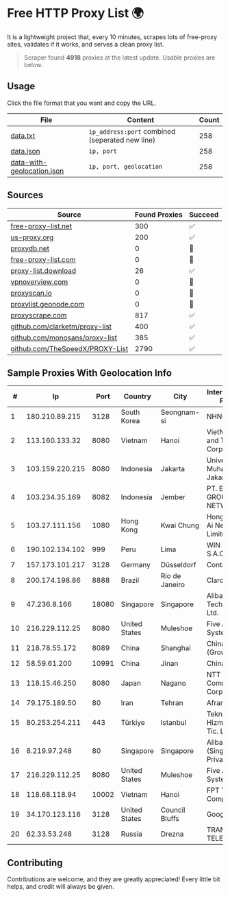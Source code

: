 
# Free HTTP Proxy List 🌍

It is a lightweight project that, every 10 minutes, scrapes lots of free-proxy sites, validates if it works, and serves a clean proxy list.


> Scraper found **4918** proxies at the latest update. Usable proxies are below.

## Usage

Click the file format that you want and copy the URL.


|File|Content|Count|
|----|-------|-----|
|[data.txt](https://raw.githubusercontent.com/themiralay/Proxy-List-World/master/data.txt)|`ip_address:port` combined (seperated new line)|258|
|[data.json](https://raw.githubusercontent.com/themiralay/Proxy-List-World/master/data.json)|`ip, port`|258|
|[data-with-geolocation.json](https://raw.githubusercontent.com/themiralay/Proxy-List-World/master/data-with-geolocation.json)|`ip, port, geolocation`|258|

## Sources

|Source|Found Proxies|Succeed|
|------|-------------|-------|
|[free-proxy-list.net](https://free-proxy-list.net)|300|✅|
|[us-proxy.org](https://www.us-proxy.org)|200|✅|
|[proxydb.net](http://proxydb.net)|0|🚫|
|[free-proxy-list.com](https://free-proxy-list.com/?page=&port=&type%5B%5D=http&type%5B%5D=https&up_time=0&search=Search)|0|🚫|
|[proxy-list.download](https://www.proxy-list.download/HTTP)|26|✅|
|[vpnoverview.com](https://vpnoverview.com/privacy/anonymous-browsing/free-proxy-servers)|0|🚫|
|[proxyscan.io](https://www.proxyscan.io)|0|🚫|
|[proxylist.geonode.com](https://proxylist.geonode.com/api/proxy-list?limit=300&page=1&sort_by=lastChecked&sort_type=desc&protocols=http,https)|0|🚫|
|[proxyscrape.com](https://api.proxyscrape.com/v2/?request=displayproxies&protocol=http&timeout=10000&country=all&ssl=all&anonymity=all)|817|✅|
|[github.com/clarketm/proxy-list](https://raw.githubusercontent.com/clarketm/proxy-list/master/proxy-list-raw.txt)|400|✅|
|[github.com/monosans/proxy-list](https://raw.githubusercontent.com/monosans/proxy-list/main/proxies/http.txt)|385|✅|
|[github.com/TheSpeedX/PROXY-List](https://raw.githubusercontent.com/TheSpeedX/PROXY-List/master/http.txt)|2790|✅|


## Sample Proxies With Geolocation Info

|#|Ip|Port|Country|City|Internet Service Provider|
|-|--|----|-------|----|-------------------------|
|1|180.210.89.215|3128|South Korea|Seongnam-si|NHNCLOUD|
|2|113.160.133.32|8080|Vietnam|Hanoi|VietNam Post and Telecom Corporation|
|3|103.159.220.215|8080|Indonesia|Jakarta|Universitas Muhammadiyah Jakarta|
|4|103.234.35.169|8082|Indonesia|Jember|PT. EXABIT GROUP NETWORK|
|5|103.27.111.156|1080|Hong Kong|Kwai Chung|Hong Kong San Ai Net Int'l Limited|
|6|190.102.134.102|999|Peru|Lima|WIN EMPRESAS S.A.C|
|7|157.173.101.217|3128|Germany|Düsseldorf|Contabo GmbH|
|8|200.174.198.86|8888|Brazil|Rio de Janeiro|Claro S.A|
|9|47.236.8.166|18080|Singapore|Singapore|Alibaba (US) Technology Co., Ltd.|
|10|216.229.112.25|8080|United States|Muleshoe|Five Area Systems, LLC|
|11|218.78.55.172|8089|China|Shanghai|China Telecom (Group)|
|12|58.59.61.200|10991|China|Jinan|Chinanet|
|13|118.15.46.250|8080|Japan|Nagano|NTT Communications Corporation|
|14|79.175.189.50|80|Iran|Tehran|Afranet|
|15|80.253.254.211|443|Türkiye|Istanbul|Teknosos Bilisim Hizmetleri VE Tic. Ltd. Sti.|
|16|8.219.97.248|80|Singapore|Singapore|Alibaba Cloud (Singapore) Private Limited|
|17|216.229.112.25|8080|United States|Muleshoe|Five Area Systems, LLC|
|18|118.68.118.94|10002|Vietnam|Hanoi|FPT Telecom Company|
|19|34.170.123.116|3128|United States|Council Bluffs|Google LLC|
|20|62.33.53.248|3128|Russia|Drezna|TRANS-TELECOM|



## Contributing

Contributions are welcome, and they are greatly appreciated! Every
little bit helps, and credit will always be given.

